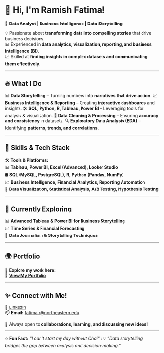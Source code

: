# 👋 **Hi, I'm Ramish Fatima!**  
🚀 **Data Analyst | Business Intelligence | Data Storytelling**  

💡 Passionate about **transforming data into compelling stories** that drive business decisions.  
📊 Experienced in **data analytics, visualization, reporting, and business intelligence (BI)**.  
📈 Skilled at **finding insights in complex datasets and communicating them effectively**.

---

## 🔥 **What I Do**
📊 **Data Storytelling** – Turning numbers into **narratives that drive action**.
📈 **Business Intelligence & Reporting** – Creating **interactive dashboards** and insights.
🛠️ **SQL, Python, R, Tableau, Power BI** – Leveraging tools for analysis & visualization.
🎯 **Data Cleaning & Processing** – Ensuring **accuracy and consistency** in datasets.
🔍 **Exploratory Data Analysis (EDA)** – Identifying **patterns, trends, and correlations**.

---

## 🚀 **Skills & Tech Stack**
🛠️ **Tools & Platforms:**  
📊 **Tableau, Power BI, Excel (Advanced), Looker Studio**  
🛢️ **SQL (MySQL, PostgreSQL), R, Python (Pandas, NumPy)**  
📈 **Business Intelligence, Financial Analytics, Reporting Automation**  
🎯 **Data Visualization, Statistical Analysis, A/B Testing, Hypothesis Testing**  

---

## 🎯 **Currently Exploring**
📊 **Advanced Tableau & Power BI for Business Storytelling**  
📈 **Time Series & Financial Forecasting**  
📌 **Data Journalism & Storytelling Techniques**  

---
## 🌍 **Portfolio**
🚀 **Explore my work here:**  
🔗 **[View My Portfolio](https://ramishfatima.com)**  

---

## ✨ **Connect with Me!**
💼 [LinkedIn](https://www.linkedin.com/in/ramishfatima)  
📫 **Email:** fatima.r@northeastern.edu

🚀 Always open to **collaborations, learning, and discussing new ideas!**  

---

⭐ **Fun Fact:** _"I can't start my day without Chai"_ :
💡 _“Data storytelling bridges the gap between analysis and decision-making.”_  
